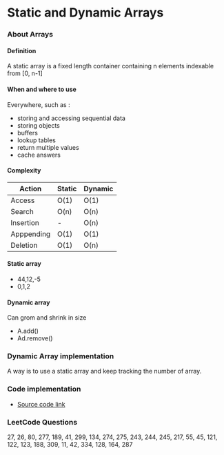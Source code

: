 # Static and Dynamic Arrays

### About Arrays

#### Definition
A static array is a fixed length container containing n elements indexable from [0, n-1]

#### When and where to use
Everywhere, such as :
- storing and accessing sequential data
- storing objects
- buffers
- lookup tables
- return multiple values
- cache answers

#### Complexity
| Action      | Static| Dynamic  |
| ----------- |------| -----|
| Access      | O(1) | O(1) |
| Search      | O(n) | O(n) |
| Insertion   | - | O(n) |
| Apppending  | O(1) | O(1) |
| Deletion    | O(1) | O(n) |

#### Static array
- 44,12,-5
- 0,1,2

#### Dynamic array
Can grom and shrink in size
- A.add()
- Ad.remove()

### Dynamic Array implementation
A way is to use a static array and keep tracking the number of array.

### Code implementation
- [Source code link](https://github.com/williamfiset/data-structures)

### LeetCode Questions
27, 26, 80, 277, 189, 41, 299, 134, 274, 275, 243, 244, 245, 217, 55, 45, 121, 122, 123, 188, 309, 11, 42, 334, 128, 164, 287
